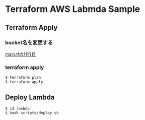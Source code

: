 # Terraform AWS Labmda Sample

## Terraform Apply

### bucket名を変更する
[main.tfの11行目]("./main.tf")


### terraform apply
```
$ terraform plan
$ terraform apply
```

## Deploy Lambda

```
$ cd lambda
$ bash scripts/deploy.sh
```
